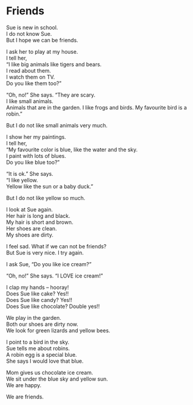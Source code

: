 # Friends

Sue is new in school.  
I do not know Sue.  
But I hope we can be friends. 

I ask her to play at my house.  
I tell her,  
“I like big animals like tigers and bears.   
I read about them.  
I watch them on TV.  
Do you like them too?”  

“Oh, no!” She says. 
“They are scary.  
I like small animals.  
Animals that are in the garden. 
I like frogs and birds. 
My favourite bird is a robin.” 

But I do not like small animals very much.  

I show her my paintings.  
I tell her,  
“My favourite color is blue, like the water and the sky.  
I paint with lots of blues.  
Do you like blue too?”  

“It is ok.” She says.  
“I like yellow.  
Yellow like the sun or a baby duck.”  

But I do not like yellow so much.  

I look at Sue again.  
Her hair is long and black.  
My hair is short and brown.  
Her shoes are clean.  
My shoes are dirty.  

I feel sad. What if we can not be friends?  
But Sue is very nice. I try again.  

I ask Sue, “Do you like ice cream?”  

“Oh, no!” She says. “I LOVE ice cream!”  

I clap my hands – hooray!  
Does Sue like cake? Yes!!  
Does Sue like candy? Yes!!  
Does Sue like chocolate? Double yes!!  

We play in the garden.  
Both our shoes are dirty now.  
We look for green lizards and yellow bees.  

I point to a bird in the sky.  
Sue tells me about robins.  
A robin egg is a special blue.  
She says I would love that blue.   

Mom gives us chocolate ice cream.  
We sit under the blue sky and yellow sun.  
We are happy.

We are friends.
